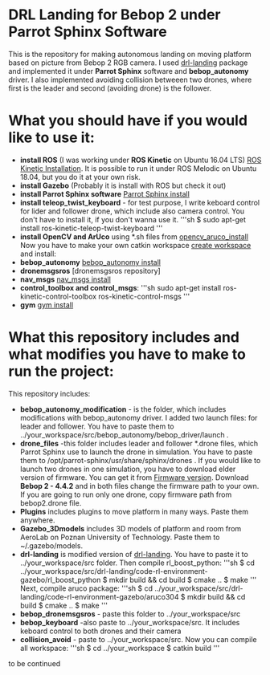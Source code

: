 # DRL Landing for Bebop 2 under Parrot Sphinx Software
This is the repository for making autonomous landing on moving platform based on picture from Bebop 2 RGB camera. I used [drl-landing] package and implemented it under **Parrot Sphinx** software and **bebop_autonomy** driver. I also implemented avoiding collision betweeen two drones, where first is the leader and second (avoiding drone) is the follower.

# What you should have if you would like to use it:
- **install ROS** (I was working under **ROS Kinetic** on Ubuntu 16.04 LTS) [ROS Kinetic Installation]. It is possible to run it under ROS Melodic on Ubuntu 18.04, but you do it at your own risk.
- **install Gazebo** (Probably it is install with ROS but check it out)
- **install Parrot Sphinx software** [Parrot Sphinx install]
- **install teleop_twist_keyboard** - for test purpose, I write keboard control for lider and follower drone, which include also camera control. You don't have to install it, if you don't wanna use it. 
'''sh
$ sudo apt-get install ros-kinetic-teleop-twist-keyboard
'''
- **install OpenCV and ArUco** using *.sh files from [opencv_aruco_install]
Now you have to make your own catkin workspace [create workspace] and install:
- **bebop_autonomy** [bebop_autonomy install]
- **dronemsgsros** [dronemsgsros repository]
- **nav_msgs** [nav_msgs install]
- **control_toolbox and control_msgs**:
'''sh
sudo apt-get install ros-kinetic-control-toolbox ros-kinetic-control-msgs
'''
- **gym** [gym install]

# What this repository includes and what modifies you have to make to run the project:
This repository includes:
- **bebop_autonomy_modification** - is the folder, which includes modifications with bebop_autonomy driver. I added two launch files: for leader and follower. You have to paste them to ../your_workspace/src/bebop_autonomy/bebop_driver/launch .
- **drone_files** -this folder includes leader and follower *.drone files, which Parrot Sphinx use to launch the drone in simulation. You have to paste them to /opt/parrot-sphinx/usr/share/sphinx/drones . If you would like to launch two drones in one simulation, you have to download elder version of firmware. You can get it from [Firmware version]. Download **Bebop 2 - 4.4.2** and in both files change the firmware path to your own. If you are going to run only one drone, copy firmware path from bebop2.drone file.
- **Plugins** includes plugins to move platform in many ways. Paste them anywhere.
- **Gazebo_3Dmodels** includes 3D models of platform and room from AeroLab on Poznan University of Technology. Paste them to ~/.gazebo/models.
- **drl-landing** is modified version of [drl-landing]. You have to paste it to ../your_workspace/src folder. Then compile rl_boost_python:
'''sh
$ cd ../your_workspace/src/drl-landing/code-rl-environment-gazebo/rl_boost_python
$ mkdir build && cd build
$ cmake ..
$ make
'''
Next, compile aruco package:
'''sh
$ cd ../your_workspace/src/drl-landing/code-rl-environment-gazebo/aruco304
$ mkdir build && cd build
$ cmake ..
$ make
'''
- **bebop_dronemsgsros** - paste this folder to ../your_workspace/src
- **bebop_keyboard** -also paste to ../your_workspace/src. It includes keboard control to both drones and their camera
- **collision_avoid** - paste to ../your_workspace/src.
Now you can compile all workspace:
'''sh
$ cd ../your_workspace
$ catkin build
'''

to be continued


[drl-landing]:<https://github.com/alejodosr/drl-landing>
[ROS Kinetic Installation]:<http://wiki.ros.org/kinetic/Installation>
[Parrot Sphinx install]:<https://developer.parrot.com/docs/sphinx/installation.html>
[opencv_aruco_install]:<>
[create workspace]:<http://wiki.ros.org/catkin/Tutorials/create_a_workspace>
[bebop_autonomy install]:<https://bebop-autonomy.readthedocs.io/en/latest/installation.html>
[dronemsgsros install]:<https://github.com/Ahrovan/dronemsgsros>
[nav_msgs install]:<http://wiki.ros.org/nav_msgs>
[gym install]:<https://github.com/openai/gym>
[Firmware version]:<http://plf.parrot.com/sphinx/firmwares/index.html>

